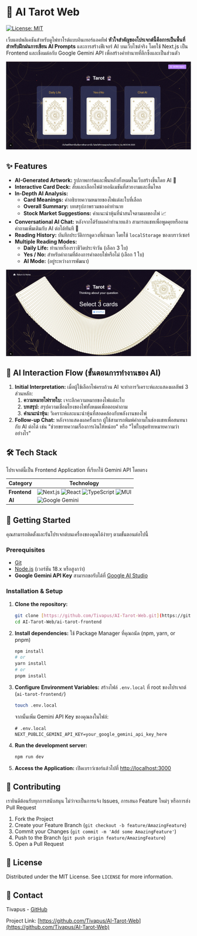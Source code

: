 # 🔮 AI Tarot Web

[![License: MIT](https://img.shields.io/badge/License-MIT-yellow.svg)](https://opensource.org/licenses/MIT)

เว็บแอปพลิเคชันสำหรับดูไพ่ทาโรต์แบบอินเทอร์แอคทีฟ **หัวใจสำคัญของโปรเจกต์นี้คือการเป็นพื้นที่สำหรับฝึกฝนการเขียน AI Prompts** และการสร้างฟีเจอร์ AI บนเว็บไซต์จริง โดยใช้ Next.js เป็น Frontend และเชื่อมต่อกับ Google Gemini API เพื่อสร้างคำทำนายที่ลึกซึ้งและเป็นส่วนตัว

![HomePagePicture](public/assets/HomePage.png)

## ✨ Features

- **AI-Generated Artwork:** รูปภาพการ์ดและพื้นหลังทั้งหมดในเว็บสร้างขึ้นโดย AI 🎨
- **Interactive Card Deck:** สับและเลือกไพ่ด้วยอนิเมชันที่สวยงามและลื่นไหล
- **In-Depth AI Analysis:**
  - **Card Meanings:** คำอธิบายความหมายของไพ่แต่ละใบที่เลือก
  - **Overall Summary:** บทสรุปภาพรวมของคำทำนาย
  - **Stock Market Suggestions:** คำแนะนำหุ้นที่น่าสนใจตามผลของไพ่ 📈
- **Conversational AI Chat:** หลังจากได้รับผลคำทำนายแล้ว สามารถแชทเพื่อพูดคุยหรือถามคำถามเพิ่มเติมกับ AI ต่อได้ทันที 💬
- **Reading History:** บันทึกประวัติการดูดวงที่ผ่านมา โดยใช้ `localStorage` ของเบราว์เซอร์
- **Multiple Reading Modes:**
  - **Daily Life:** ทำนายเรื่องราวชีวิตประจำวัน (เลือก 3 ใบ)
  - **Yes / No:** สำหรับคำถามที่ต้องการคำตอบใช่หรือไม่ (เลือก 1 ใบ)
  - **AI Mode:** (อยู่ระหว่างการพัฒนา)

![PickCardPage](public/assets/PickCardPage.png)

## 🤖 AI Interaction Flow (ขั้นตอนการทำงานของ AI)

1.  **Initial Interpretation:** เมื่อผู้ใช้เลือกไพ่ครบถ้วน AI จะทำการวิเคราะห์และแสดงผลลัพธ์ 3 ส่วนหลัก:
    1.  **ความหมายไพ่รายใบ:** เจาะลึกความหมายของไพ่แต่ละใบ
    2.  **บทสรุป:** สรุปความเชื่อมโยงของไพ่ทั้งหมดเพื่อตอบคำถาม
    3.  **คำแนะนำหุ้น:** วิเคราะห์และแนะนำหุ้นที่สอดคล้องกับพลังงานของไพ่
2.  **Follow-up Chat:** หลังจากแสดงผลครั้งแรก ผู้ใช้สามารถพิมพ์คำถามในช่องแชทเพื่อสนทนากับ AI ต่อได้ เช่น "ช่วยขยายความเรื่องการเงินให้หน่อย" หรือ "ไพ่ใบสุดท้ายหมายความว่าอย่างไร"

## 🛠️ Tech Stack

โปรเจกต์นี้เป็น Frontend Application ที่เรียกใช้ Gemini API โดยตรง

| Category     | Technology                                                                                                                                                                                                                                                                                                                                                                                                                    |
| ------------ | ----------------------------------------------------------------------------------------------------------------------------------------------------------------------------------------------------------------------------------------------------------------------------------------------------------------------------------------------------------------------------------------------------------------------------- |
| **Frontend** | ![Next.js](https://img.shields.io/badge/Next.js-000000?style=for-the-badge&logo=nextdotjs&logoColor=white) ![React](https://img.shields.io/badge/React-20232A?style=for-the-badge&logo=react&logoColor=61DAFB) ![TypeScript](https://img.shields.io/badge/TypeScript-007ACC?style=for-the-badge&logo=typescript&logoColor=white) ![MUI](https://img.shields.io/badge/MUI-007FFF?style=for-the-badge&logo=mui&logoColor=white) |
| **AI**       | ![Google Gemini](https://img.shields.io/badge/Gemini_API-4285F4?style=for-the-badge&logo=google&logoColor=white)                                                                                                                                                                                                                                                                                                              |

## 🚀 Getting Started

คุณสามารถติดตั้งและรันโปรเจกต์บนเครื่องของคุณได้ง่ายๆ ตามขั้นตอนต่อไปนี้

### Prerequisites

- [Git](https://git-scm.com/)
- [Node.js](https://nodejs.org/en) (เวอร์ชัน 18.x หรือสูงกว่า)
- **Google Gemini API Key** สามารถขอรับได้ที่ [Google AI Studio](https://aistudio.google.com/app/apikey)

### Installation & Setup

1.  **Clone the repository:**

    ```bash
    git clone [https://github.com/Tivapus/AI-Tarot-Web.git](https://github.com/Tivapus/AI-Tarot-Web.git)
    cd AI-Tarot-Web/ai-tarot-frontend
    ```

2.  **Install dependencies:**
    ใช้ Package Manager ที่คุณถนัด (npm, yarn, or pnpm)

    ```bash
    npm install
    # or
    yarn install
    # or
    pnpm install
    ```

3.  **Configure Environment Variables:**
    สร้างไฟล์ `.env.local` ที่ root ของโปรเจกต์ (`ai-tarot-frontend/`)

    ```bash
    touch .env.local
    ```

    จากนั้นเพิ่ม Gemini API Key ของคุณลงในไฟล์:

    ```env
    # .env.local
    NEXT_PUBLIC_GEMINI_API_KEY=your_google_gemini_api_key_here
    ```

4.  **Run the development server:**

    ```bash
    npm run dev
    ```

5.  **Access the Application:**
    เปิดเบราว์เซอร์แล้วไปที่ [http://localhost:3000](http://localhost:3000)

## 🤝 Contributing

เรายินดีต้อนรับทุกการสนับสนุน ไม่ว่าจะเป็นการแจ้ง Issues, การเสนอ Feature ใหม่ๆ หรือการส่ง Pull Request

1.  Fork the Project
2.  Create your Feature Branch (`git checkout -b feature/AmazingFeature`)
3.  Commit your Changes (`git commit -m 'Add some AmazingFeature'`)
4.  Push to the Branch (`git push origin feature/AmazingFeature`)
5.  Open a Pull Request

## 📜 License

Distributed under the MIT License. See `LICENSE` for more information.

## 👤 Contact

Tivapus - [GitHub](https://github.com/Tivapus)

Project Link: [https://github.com/Tivapus/AI-Tarot-Web](https://github.com/Tivapus/AI-Tarot-Web)
